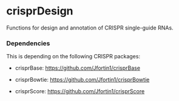 # crisprDesign

Functions for design and annotation of CRISPR single-guide RNAs.


### Dependencies 

This is depending on the following CRISPR packages:

- crisprBase: https://github.com/Jfortin1/crisprBase

- crisprBowtie: https://github.com/Jfortin1/crisprBowtie

- crisprScore: https://github.com/Jfortin1/crisprScore
